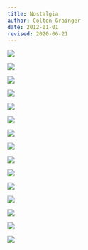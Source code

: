 ```yaml
---
title: Nostalgia 
author: Colton Grainger
date: 2012-01-01
revised: 2020-06-21
---
```


![](attached/2012-tumblr-15.jpg)

![](attached/2012-tumblr-14.jpg)

![](attached/2012-tumblr-13.jpg)

![](attached/2012-tumblr-12.jpg)

![](attached/2012-tumblr-11.jpg)

![](attached/2012-tumblr-10.jpg)

![](attached/2012-tumblr-09.jpg)

![](attached/2012-tumblr-08.jpg)

![](attached/2012-tumblr-07.jpg)

![](attached/2012-tumblr-06.jpg)

![](attached/2012-tumblr-05.jpg)

![](attached/2012-tumblr-04.jpg)

![](attached/2012-tumblr-03.jpg)

![](attached/2012-tumblr-02.jpg)

![](attached/2012-tumblr-01.jpg)


